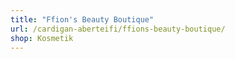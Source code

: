 ```yaml
---
title: "Ffion's Beauty Boutique"
url: /cardigan-aberteifi/ffions-beauty-boutique/
shop: Kosmetik
---
```

